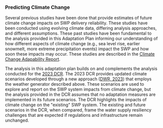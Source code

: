 ### Predicting Climate Change

Several previous studies have been done that provide estimates of future climate change impacts on SWP delivery reliability.  These studies have been conducted using evolving climate data, differing analysis approaches, and different assumptions. These past studies have been fundamental to the analysis provided in this Adaptation Plan informing our understanding of how different aspects of climate change (e.g., sea level rise, earlier snowmelt, more extreme precipitation events) impact the SWP and how soon these impacts may occur. These studies are described in the [Climate Change Adapability Report](#).

The analysis in this adaptation plan builds on and complements the analysis conducted for the [2023 DCR](https://data.ca.gov/dataset/state-water-project-delivery-capability-report-dcr-2023). The 2023 DCR provides updated climate scenarios developed through a new approach ([DWR, 2023](https://data.cnra.ca.gov/dataset/d32744ae-2e11-4d6c-aa49-cc17085e4d30/resource/dffe00a6-017c-4765-affe-36b045c24969/download/risk-informed-future-climate-scenario-development-for-swp-dcr_final122023.pdf)) that employs the weather generator described above. These scenarios are used to explore and report on the SWP system impacts from climate change, but the analysis provided in the DCR assumes that no adaptation measures are implemented in its future scenarios.  The DCR highlights the impacts of climate change on the "existing" SWP system. The existing and future scenarios in the DCR, when compared, frame the water supply resiliency challenges that are expected if regulations and infrastructure remain unchanged.
